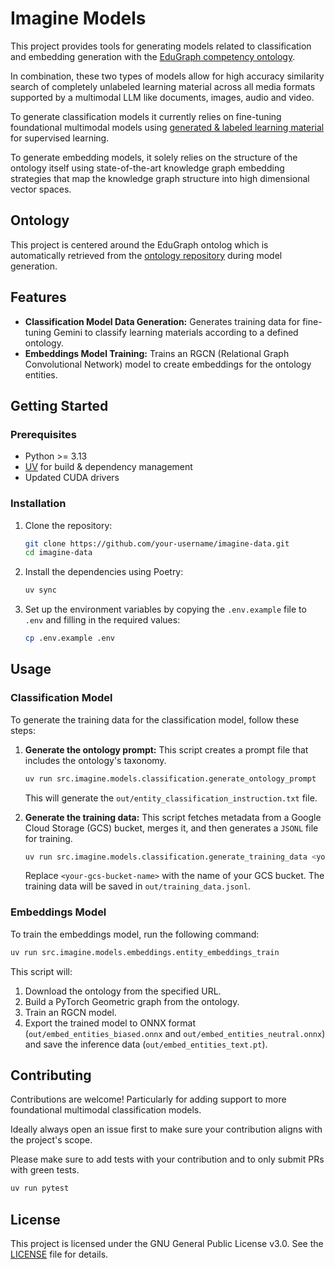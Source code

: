 # Imagine Models

This project provides tools for generating models related to classification and embedding generation with
the [EduGraph competency ontology](https://github.com/christian-bick/edugraph-ontology). 

In combination, these two types of models allow for high accuracy similarity search of completely unlabeled 
learning material across all media formats supported by a multimodal LLM like documents, images, audio and video.

To generate classification models it currently relies on fine-tuning foundational multimodal models using
[generated & labeled learning material](https://github.com/christian-bick/imagine-content) for supervised learning.

To generate embedding models, it solely relies on the structure of the ontology itself using state-of-the-art 
knowledge graph embedding strategies that map the knowledge graph structure into high dimensional vector spaces.

## Ontology

This project is centered around the EduGraph ontolog which is automatically retrieved from the 
[ontology repository](https://github.com/christian-bick/edugraph-ontology) during model generation.

## Features

*   **Classification Model Data Generation:** Generates training data for fine-tuning Gemini to classify learning materials according to a defined ontology.
*   **Embeddings Model Training:** Trains an RGCN (Relational Graph Convolutional Network) model to create embeddings for the ontology entities.

## Getting Started

### Prerequisites

*   Python >= 3.13
*   [UV](https://astral.sh/blog/uv) for build & dependency management
*   Updated CUDA drivers

### Installation

1.  Clone the repository:
    ```bash
    git clone https://github.com/your-username/imagine-data.git
    cd imagine-data
    ```

2.  Install the dependencies using Poetry:
    ```bash
    uv sync
    ```

3.  Set up the environment variables by copying the `.env.example` file to `.env` and filling in the required values:
    ```bash
    cp .env.example .env
    ```

## Usage

### Classification Model

To generate the training data for the classification model, follow these steps:

1.  **Generate the ontology prompt:** This script creates a prompt file that includes the ontology's taxonomy.
    ```bash
    uv run src.imagine.models.classification.generate_ontology_prompt
    ```
    This will generate the `out/entity_classification_instruction.txt` file.

2.  **Generate the training data:** This script fetches metadata from a Google Cloud Storage (GCS) bucket, merges it, and then generates a `JSONL` file for training.
    ```bash
    uv run src.imagine.models.classification.generate_training_data <your-gcs-bucket-name>
    ```
    Replace `<your-gcs-bucket-name>` with the name of your GCS bucket. The training data will be saved in `out/training_data.jsonl`.

### Embeddings Model

To train the embeddings model, run the following command:
```bash
uv run src.imagine.models.embeddings.entity_embeddings_train
```
This script will:
1.  Download the ontology from the specified URL.
2.  Build a PyTorch Geometric graph from the ontology.
3.  Train an RGCN model.
4.  Export the trained model to ONNX format (`out/embed_entities_biased.onnx` and `out/embed_entities_neutral.onnx`) and save the inference data (`out/embed_entities_text.pt`).

## Contributing

Contributions are welcome! Particularly for adding support to more foundational multimodal classification models.

Ideally always open an issue first to make sure your contribution aligns with the project's scope.

Please make sure to add tests with your contribution and to only submit PRs with green tests.

```bash
uv run pytest
```

## License

This project is licensed under the GNU General Public License v3.0. See the [LICENSE](LICENSE) file for details.
